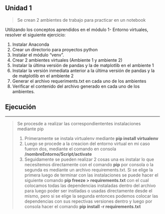 ## Unidad 1
>Se crean 2 ambientes de trabajo para practicar en un notebook

Utilizando los conceptos aprendidos en el módulo 1- Entorno virtuales,
resolver el siguiente ejercicio:
1) Instalar Anaconda
2) Crear un directorio para proyectos python
3) Instalar el módulo “venv”.
4) Crear 2 ambientes virtuales (Ambiente 1 y ambiente 2)
5) Instalar la última versión de pandas y la de matplotlib en el
ambiente 1
6) Instalar la versión inmediata anterior a la última versión de pandas
y la de matplotlib en el ambiente 2
7) Generar el archivo requeriments.txt en cada uno de los ambientes
8) Verificar el contenido del archivo generado en cada uno de los
ambientes.

## Ejecución
---
>Se procesde a realizar las correspondiententes instalaciones mediante pip 
>1) Primeramente se instala virtualenv mediante **pip install virtualenv**
>2) Luego se procede a la creacion del entorno virtual en mi caso fueron dos, mediante el comando en consola **/nombreEntorno/Script/activate**
>3) Seguidamente se pueden realizar 2 cosas una es instalar lo que necesitemos directamente con el comando **pip** por consola o la segunda es mediante un archivo requirements.txt. Si se elige la primera luego de terminar con las instalaciones se puede hacer el siguiente comando **pip freeze > requirements.txt** con el cual colocamos todas las dependencias instaladas dentro del archivo para luego poder ser instladas o usadas directamente desde el mismo, pero si se elige la segunda entonces podemos colocar las dependencias con sus repectivas versiones dentro y luego por consola hacer el comando **pip install -r requirements.txt**
